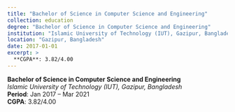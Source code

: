 ```yaml
---
title: "Bachelor of Science in Computer Science and Engineering"
collection: education
degree: "Bachelor of Science in Computer Science and Engineering"
institution: "Islamic University of Technology (IUT), Gazipur, Bangladesh"
location: "Gazipur, Bangladesh"
date: 2017-01-01
excerpt: >
  **CGPA**: 3.82/4.00
---
```


**Bachelor of Science in Computer Science and Engineering**  
*Islamic University of Technology (IUT), Gazipur, Bangladesh*  
**Period**: Jan 2017 – Mar 2021  
**CGPA**: 3.82/4.00  
